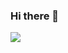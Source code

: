 ### Hi there 👋

<!-- ![Anurag's GitHub stats](https://github-readme-stats.vercel.app/api?username=JongMinCh0i&&show_icons=true&theme=tokyonight)
 -->
 <img src="http://mazandi.herokuapp.com/api?handle=imonlyone&theme=warm"/>
